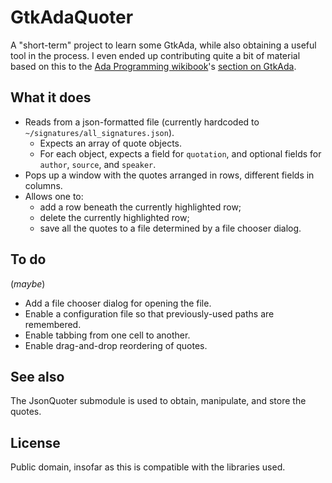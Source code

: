 # GtkAdaQuoter

A "short-term" project to learn some GtkAda, while also obtaining a useful tool in the process.
I even ended up contributing quite a bit of material based on this to the
[Ada Programming wikibook](https://en.m.wikibooks.org/wiki/Ada_Programming)'s
[section on GtkAda](https://en.m.wikibooks.org/wiki/Ada_Programming/Libraries/GUI/GtkAda#).

## What it does

* Reads from a json-formatted file (currently hardcoded to `~/signatures/all_signatures.json`).
  * Expects an array of quote objects.
  * For each object, expects a field for `quotation`, and optional fields for `author`, `source`, and `speaker`.
* Pops up a window with the quotes arranged in rows, different fields in columns.
* Allows one to:
  * add a row beneath the currently highlighted row;
  * delete the currently highlighted row;
  * save all the quotes to a file determined by a file chooser dialog.

## To do

(_maybe_)

* Add a file chooser dialog for opening the file.
* Enable a configuration file so that previously-used paths are remembered.
* Enable tabbing from one cell to another.
* Enable drag-and-drop reordering of quotes.

## See also

The JsonQuoter submodule is used to obtain, manipulate, and store the quotes.

## License

Public domain, insofar as this is compatible with the libraries used.
